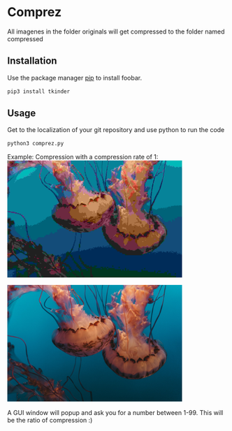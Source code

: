 # Comprez

All imagenes in the folder originals will get compressed to the folder named compressed

## Installation

Use the package manager [pip](https://pip.pypa.io/en/stable/) to install foobar.

```bash
pip3 install tkinder 
```

## Usage
Get to the localization of your git repository and use python to run the code
```python
python3 comprez.py
```

Example:
Compression with a compression rate of 1:
<img src="/files/readme_img/gele.jpg" width="400">



<img src="/files/readme_img/geleOG.jpg" width="400">

A GUI window will popup and ask you for a number between 1-99. This will be the ratio of compression :)
